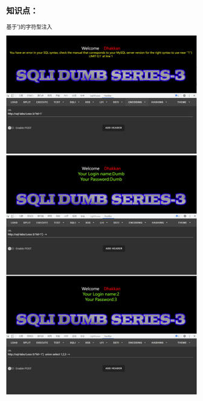 ## 知识点：
基于')的字符型注入

![image.png](./images/20231017_2352417189.png)<br />![image.png](./images/20231017_2352433566.png)![image.png](./images/20231017_2352448966.png)
